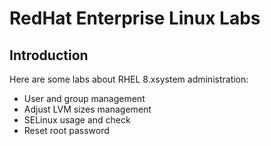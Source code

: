 # RedHat Enterprise Linux Labs

## Introduction

Here are some labs about RHEL 8.xsystem administration:

- User and group management
- Adjust LVM sizes management
- SELinux usage and check
- Reset root password
